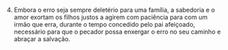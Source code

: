﻿4. Embora o erro seja sempre deletério para uma família, a sabedoria e o amor exortam os filhos justos a agirem com paciência para com um irmão que erra, durante o tempo concedido pelo pai afeiçoado, necessário para que o pecador possa enxergar o erro no seu caminho e abraçar a salvação.